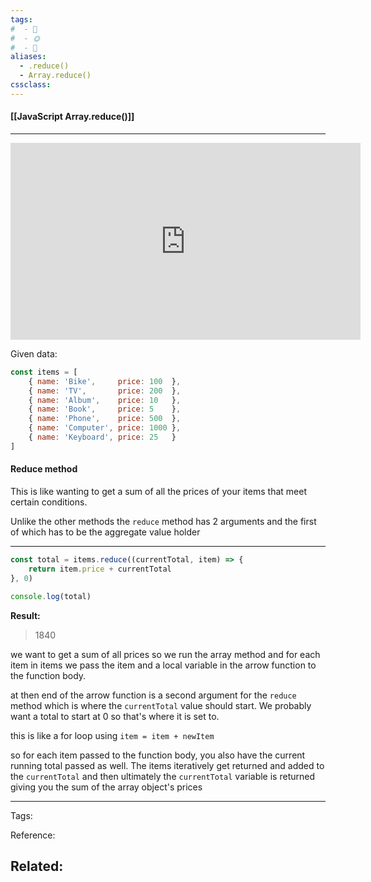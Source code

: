 ```yaml
---
tags:
#  - 🌱️
#  - 🌞️
#  - 🌲️
aliases: 
  - .reduce()
  - Array.reduce()
cssclass: 
---
```


#### [[JavaScript Array.reduce()]]

---

<center>
	<iframe width="560" height="315" src="https://www.youtube.com/embed/R8rmfD9Y5-c" frameborder="0" allow="accelerometer; autoplay; encrypted-media; gyroscope; picture-in-picture" allowfullscreen></iframe>
</center>

Given data:

```javascript
const items = [
    { name: 'Bike',     price: 100  },
    { name: 'TV',       price: 200  },
    { name: 'Album',    price: 10   },
    { name: 'Book',     price: 5    },
    { name: 'Phone',    price: 500  },
    { name: 'Computer', price: 1000 },
    { name: 'Keyboard', price: 25   }
]
```

#### Reduce method

This is like wanting to get a sum of all the prices of your items that meet certain conditions.

Unlike the other methods the `reduce` method has 2 arguments and the first of which has to be the aggregate value holder

---

```js
const total = items.reduce((currentTotal, item) => {
    return item.price + currentTotal
}, 0)

console.log(total)
```

**Result:**

> 1840

we want to get a sum of all prices so we run the array method and  for each item in items we pass the item and a local variable in the arrow function to the function body.

at then end of the arrow function is a second argument for the `reduce` method which is where the `currentTotal` value should start. We probably want a total to start at 0 so that's where it is set to.

this is like a for loop using `item = item + newItem` 

so for each item passed to the function body, you also have the current running total passed as well. The items iteratively get returned and added to the `currentTotal` and then ultimately the `currentTotal` variable is returned giving you the sum of the array object's prices

---
Tags: 

Reference:

Related:
- 
